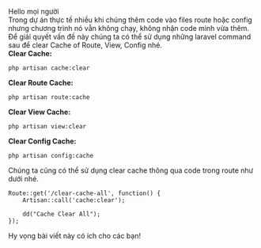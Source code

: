 Hello mọi người<br>
Trong dự án thực tế nhiều khi chúng thêm code vào files route hoặc config nhưng chương trình nó vẫn không chạy, không nhận code mình vừa thêm.<br>
Để giải quyết vấn đề này chúng ta có thể sử dụng những laravel command sau để clear Cache of Route, View, Config nhé.<br>
**Clear Cache:**<br>
```
php artisan cache:clear
```
**Clear Route Cache:**<br>
```
php artisan route:cache
```
**Clear View Cache:**<br>
```
php artisan view:clear
```
**Clear Config Cache:**<br>
```
php artisan config:cache
```
Chúng ta cũng có thể sử dụng clear cache thông qua code trong route như dưới nhé.<br>
```
Route::get('/clear-cache-all', function() {
    Artisan::call('cache:clear');
  
    dd("Cache Clear All");
});
```

Hy vọng bài viết này có ích cho các bạn!